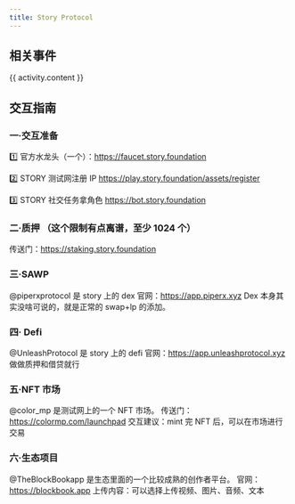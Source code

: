 ```yaml
---
title: Story Protocol
---
```


<PageHeader
  logo="/images/story/logo.jpg"
  coverImg="/images/story/cover.jpeg"
  :links="links"
/>

## 相关事件

<el-timeline style="max-width: 600px">
  <el-timeline-item
    v-for="(activity, index) in activities"
    :key="index"
    :timestamp="activity.timestamp"
  >
    {{ activity.content }}
  </el-timeline-item>
</el-timeline>

## 交互指南

### 一·交互准备

1️⃣ 官方水龙头（一个）：https://faucet.story.foundation

2️⃣ STORY 测试网注册 IP https://play.story.foundation/assets/register

3️⃣ STORY 社交任务拿角色 https://bot.story.foundation

### 二·质押 （这个限制有点离谱，至少 1024 个）

传送门：https://staking.story.foundation

### 三·SAWP

@piperxprotocol
是 story 上的 dex
官网：https://app.piperx.xyz Dex 本身其实没啥可说的，就是正常的 swap+lp 的添加。

### 四· Defi

@UnleashProtocol
是 story 上的 defi
官网：https://app.unleashprotocol.xyz
做做质押和借贷就行

### 五·NFT 市场

@color_mp
是测试网上的一个 NFT 市场。
传送门：https://colormp.com/launchpad
交互建议：mint 完 NFT 后，可以在市场进行交易

### 六·生态项目

@TheBlockBookapp
是生态里面的一个比较成熟的创作者平台。
官网：https://blockbook.app
上传内容：可以选择上传视频、图片、音频、文本

<script setup>
const links = [
  { name: 'storyprotocol.xyz', url: 'https://www.storyprotocol.xyz/' },
  { name: 'X', url: 'https://x.com/StoryProtocol' },
]

const activities = [
  {
    timestamp: '2024-08-27',
    content: 'Story Protocol 在测试网上线',
  },
  {
    timestamp: '2024-08-21',
    content: 'Story Protocol 完成 8000 万美元B轮融资',
  },
  {
    timestamp: '2023-09-06',
    content: 'Story Protocol 完成 2500 万美元A轮融资',
  },
  {
    timestamp: '2023-05-17',
    content: 'Story Protocol 完成 2930 万美元融资',
  }
]
</script>
